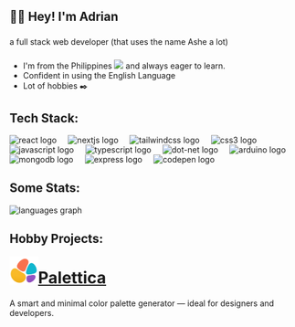 <h2 align="left">👋🏻 Hey! I'm Adrian</h2>

###

<p align="left">a full stack web developer (that uses the name Ashe a lot)</p>

###

  + I'm from the Philippines <img width="14" src="https://emojigraph.org/media/twitter/flag-philippines_1f1f5-1f1ed.png"/> and always eager to learn.
  + Confident in using the English Language
  + Lot of hobbies :black_nib:
###
<h2 align="left">Tech Stack:</h2>

<div align="left">
  <img src="https://skillicons.dev/icons?i=react" height="40" alt="react logo"  />
  <img width="12" />
  <img src="https://skillicons.dev/icons?i=nextjs" height="40" alt="nextjs logo"  />
  <img width="12" />
  <img src="https://skillicons.dev/icons?i=tailwind" height="40" alt="tailwindcss logo"  />
  <img width="12" />
  <img src="https://skillicons.dev/icons?i=css" height="40" alt="css3 logo"  />
  <img width="12" />
  <img src="https://skillicons.dev/icons?i=js" height="40" alt="javascript logo"  />
  <img width="12" />
  <img src="https://skillicons.dev/icons?i=ts" height="40" alt="typescript logo"  />
  <img width="12" />
  <img src="https://skillicons.dev/icons?i=dotnet" height="40" alt="dot-net logo"  />
  <img width="12" />
  <img src="https://skillicons.dev/icons?i=arduino" height="40" alt="arduino logo"  />
  <img width="12" />
  <img src="https://skillicons.dev/icons?i=mongodb" height="40" alt="mongodb logo"  />
  <img width="12" />
  <img src="https://skillicons.dev/icons?i=express" height="40" alt="express logo"  />
  <img width="12" />
  <img src="https://skillicons.dev/icons?i=codepen" height="40" alt="codepen logo"  />
  <img width="12" />
</div>

###
<h2 align="left">Some Stats:</h2>
<div>
   <img src="https://github-readme-stats.vercel.app/api/top-langs?username=lieutAshe&locale=en&hide_title=true&layout=compact&card_width=320&langs_count=5&theme=dark&hide_border=true&order=2" height="150" alt="languages graph"  />
</div>

###
<h2 align="left">Hobby Projects:</h2>
<img 
  height='50px' 
  width='50px' 
  align='left'
  src='https://github.com/LieutAshe/palettica/blob/main/public/logo.png' 
/>

# [Palettica](https://palettica.vercel.app/)

A smart and minimal color palette generator — ideal for designers and developers.
